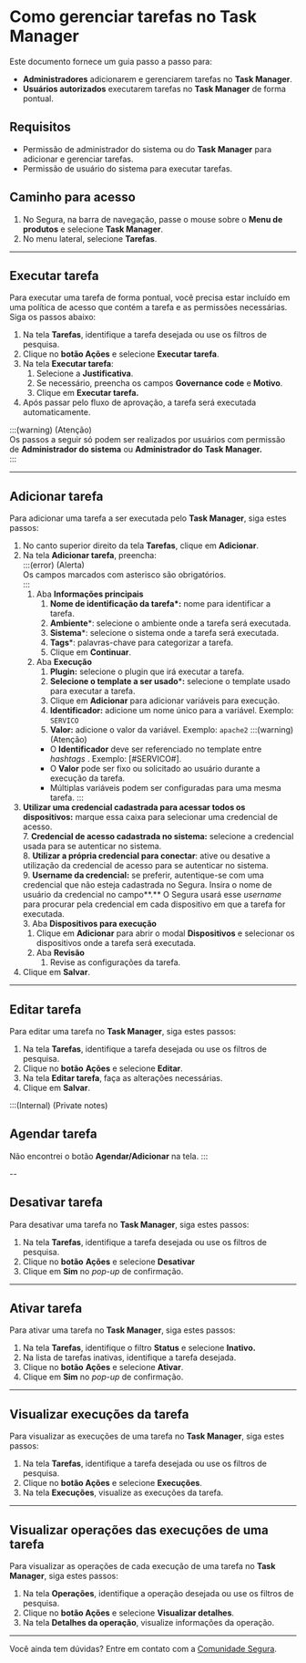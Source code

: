 # Como gerenciar tarefas no Task Manager

Este documento fornece um guia passo a passo para:

* **Administradores** adicionarem e gerenciarem tarefas no **Task Manager**.  
* **Usuários autorizados** executarem tarefas no **Task Manager** de forma pontual.

## Requisitos

* Permissão de administrador do sistema ou do **Task Manager** para adicionar e gerenciar tarefas.  
* Permissão de usuário do sistema para executar tarefas.

## Caminho para acesso

1. No Segura, na barra de navegação, passe o mouse sobre o **Menu de produtos** e selecione **Task Manager**.  
2. No menu lateral, selecione **Tarefas**.

---
## Executar tarefa

Para executar uma tarefa de forma pontual, você precisa estar incluído em uma política de acesso que contém a tarefa e as permissões necessárias. Siga os passos abaixo:

1. Na tela **Tarefas**, identifique a tarefa desejada ou use os filtros de pesquisa.  
2. Clique no **botão Ações** e selecione **Executar tarefa**.  
3. Na tela **Executar tarefa**:  
   1. Selecione a **Justificativa**.  
   2. Se necessário, preencha os campos **Governance code** e **Motivo**.  
   3. Clique em **Executar tarefa.**  
4. Após passar pelo fluxo de aprovação, a tarefa será executada automaticamente.

:::(warning) (Atenção)  
Os passos a seguir só podem ser realizados por usuários com permissão de **Administrador do sistema** ou **Administrador do** **Task Manager.**  
:::

---
## Adicionar tarefa

Para adicionar uma tarefa a ser executada pelo **Task Manager**, siga estes passos:

1. No canto superior direito da tela **Tarefas**, clique em **Adicionar**.  
2. Na tela **Adicionar tarefa**, preencha:  
   :::(error) (Alerta)  
   	Os campos marcados com asterisco são obrigatórios.  
   	:::  
   1. Aba **Informações principais**  
      1. **Nome de identificação da tarefa\*:** nome para identificar a tarefa.  
      2. **Ambiente**\*: selecione o ambiente onde a tarefa será executada.  
      3. **Sistema**\*: selecione o sistema onde a tarefa será executada.  
      4. **Tags**\*: palavras-chave para categorizar a tarefa.  
      5. Clique em **Continuar**.  
   2. Aba **Execução**  
      1. **Plugin:** selecione o plugin que irá executar a tarefa.  
      2. **Selecione o template a ser usado**\***:** selecione o template usado para executar a tarefa.  
      3. Clique em **Adicionar** para adicionar variáveis para execução.  
      4. **Identificador:** adicione um nome único para a variável. Exemplo: `SERVICO`  
      5. **Valor:** adicione o valor da variável. Exemplo: `apache2`
      :::(warning) (Atenção)
        * O **Identificador** deve ser referenciado no template entre *hashtags* . Exemplo: [#SERVICO#].  
        * O **Valor** pode ser fixo ou solicitado ao usuário durante a execução da tarefa.  
        * Múltiplas variáveis podem ser configuradas para uma mesma tarefa.
      :::
6. **Utilizar uma credencial cadastrada para acessar todos os dispositivos:** marque essa caixa para selecionar uma credencial de acesso.  
   7. **Credencial de acesso cadastrada no sistema:** selecione a credencial usada para se autenticar no sistema.  
      8. **Utilizar a própria credencial para conectar**: ative ou desative a utilização da credencial de acesso para se autenticar no sistema.  
      9. **Username da credencial:** se preferir, autentique-se com uma credencial que não esteja cadastrada no Segura. Insira o nome de usuário da credencial no campo**.** O Segura usará esse *username* para procurar pela credencial em cada dispositivo em que a tarefa for executada.  
   3. Aba **Dispositivos para execução**  
      1. Clique em **Adicionar** para abrir o modal **Dispositivos** e selecionar os dispositivos onde a tarefa será executada.  
   4. Aba **Revisão**  
      1. Revise as configurações da tarefa.  
3. Clique em **Salvar**.

---
## Editar tarefa

Para editar uma tarefa no **Task Manager**, siga estes passos:

1. Na tela **Tarefas**, identifique a tarefa desejada ou use os filtros de pesquisa.  
2. Clique no **botão** **Ações** e selecione **Editar**.  
3. Na tela **Editar tarefa**, faça as alterações necessárias.  
4. Clique em **Salvar**.

:::(Internal) (Private notes)
## Agendar tarefa
Não encontrei o botão **Agendar/Adicionar** na tela.
:::


--
## Desativar tarefa

Para desativar uma tarefa no **Task Manager**, siga estes passos:

1. Na tela **Tarefas**, identifique a tarefa desejada ou use os filtros de pesquisa.  
2. Clique no **botão** **Ações** e selecione **Desativar**  
3. Clique em **Sim** no *pop-up* de confirmação.

---

## Ativar tarefa

Para ativar uma tarefa no **Task Manager**, siga estes passos:

1. Na tela **Tarefas**, identifique o filtro **Status** e selecione **Inativo.**  
2. Na lista de tarefas  inativas, identifique a tarefa desejada.  
3. Clique no **botão** **Ações** e selecione **Ativar**.  
4. Clique em **Sim** no *pop-up* de confirmação.

---

## Visualizar execuções da tarefa

Para visualizar as execuções de uma tarefa no **Task Manager**, siga estes passos:

1. Na tela **Tarefas**, identifique a tarefa desejada ou use os filtros de pesquisa.  
2. Clique no **botão Ações** e selecione **Execuções**.  
3. Na tela **Execuções**, visualize as execuções da tarefa.

---
## Visualizar operações das execuções de uma tarefa

Para visualizar as operações de cada execução de uma tarefa no **Task Manager**, siga estes passos:

1. Na tela **Operações**, identifique a operação desejada ou use os filtros de pesquisa.  
2. Clique no **botão Ações** e selecione **Visualizar detalhes**.  
3. Na tela **Detalhes da operação**, visualize informações da operação.

---

Você ainda tem dúvidas? Entre em contato com a [Comunidade Segura](https://community.Segura.io/).

